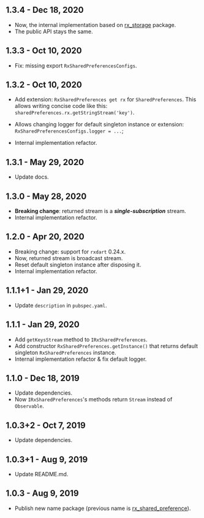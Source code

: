 ## 1.3.4 - Dec 18, 2020

*   Now, the internal implementation based on [rx_storage](https://pub.dev/packages/rx_storage/versions/0.0.1) package.
*   The public API stays the same.

## 1.3.3 - Oct 10, 2020

*   Fix: missing export `RxSharedPreferencesConfigs`.

## 1.3.2 - Oct 10, 2020

*   Add extension: `RxSharedPreferences get rx` for `SharedPreferences`.
    This allows writing concise code like this: `sharedPreferences.rx.getStringStream('key')`.

*   Allows changing logger for default singleton instance or extension: `RxSharedPreferencesConfigs.logger = ...`;

*   Internal implementation refactor.

## 1.3.1 - May 29, 2020

*   Update docs.

## 1.3.0 - May 28, 2020

*   **Breaking change**: returned stream is a ***single-subscription*** stream.
*   Internal implementation refactor.

## 1.2.0 - Apr 20, 2020

*   Breaking change: support for `rxdart` 0.24.x.
*   Now, returned stream is broadcast stream.
*   Reset default singleton instance after disposing it.
*   Internal implementation refactor.

## 1.1.1+1 - Jan 29, 2020

*   Update `description` in `pubspec.yaml`.

## 1.1.1 - Jan 29, 2020

*   Add `getKeysStream` method to `IRxSharedPreferences`.
*   Add constructor `RxSharedPreferences.getInstance()` that returns default singleton `RxSharedPreferences` instance.
*   Internal implementation refactor & fix default logger.

## 1.1.0 - Dec 18, 2019

*   Update dependencies.
*   Now `IRxSharedPreferences`'s methods return `Stream` instead of `Observable`.

## 1.0.3+2 - Oct 7, 2019

*   Update dependencies.

## 1.0.3+1 - Aug 9, 2019

*   Update README.md.

## 1.0.3 - Aug 9, 2019

*   Publish new name package (previous name is [rx_shared_preference](https://pub.dev/packages/rx_shared_preference)).

